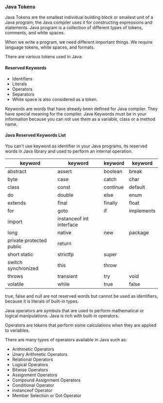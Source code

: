 ### Java Tokens
Java Tokens are the smallest individual building block or smallest unit of a Java program; the Java compiler uses it for constructing expressions and statements. Java program is a collection of different types of tokens, comments, and white spaces.

When we write a program, we need different important things. We require language tokens, white spaces, and formats.

There are various tokens used in Java:

#### Reserved Keywords
* Identifiers
* Literals
* Operators
* Separators
* White space is also considered as a token.

Keywords are words that have already been defined for Java compiler. They have special meaning for the compiler. Java Keywords must be in your information because you can not use them as a variable, class or a method name.

#### Java Reserved Keywords List
You can't use keyword as identifier in your Java programs, its reserved words in Java library and used to perform an internal operation.

keyword | keyword | keyword | keyword
------- | ------- | ------- | -------
abstract | assert | boolean | break
byte | case | catch | char
class | const | continue | default
do | double | else | enum
extends | final | finally | float
for | goto | if | implements
import | instanceof	int	interface
long | native | new | package
private	protected	public | return
short	static | strictfp | super
switch	synchronized | this | throw
throws | transient | try | void
volatile | while | true | false

true, false and null are not reserved words but cannot be used as identifiers, because it is literals of built-in types.

Java operators are symbols that are used to perform mathematical or logical manipulations. Java is rich with built-in operators.

Operators are tokens that perform some calculations when they are applied to variables.

There are many types of operators available in Java such as:

* Arithmetic Operators
* Unary Arithmetic Operators
* Relational Operators
* Logical Operators
* Bitwise Operators
* Assignment Operators
* Compound Assignment Operators
* Conditional Operator
* instanceof Operator
* Member Selection or Dot Operator

